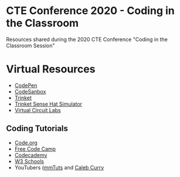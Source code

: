 # CTE Conference 2020 - Coding in the Classroom
Resources shared during the 2020 CTE Conference "Coding in the Classroom Session"

# Virtual Resources
- [CodePen](https://codepen.io/)
- [CodeSanbox](https://codesandbox.io/dashboard)
- [Trinket](https://trinket.io/)
- [Trinket Sense Hat Simulator](https://trinket.io/library/trinkets/d8e8abe6e2)
- [Virtual Circuit Labs](https://phet.colorado.edu/en/simulation/circuit-construction-kit-dc-virtual-lab)

## Coding Tutorials
- [Code.org](https://code.org/)
- [Free Code Camp](https://www.freecodecamp.org/)
- [Codecademy](https://www.codecademy.com/)
- [W3 Schools](https://www.w3schools.com/)
- YouTubers ([mmTuts](https://www.youtube.com/channel/UCzyuZJ8zZ-Lhfnz41DG5qLw) and [Caleb Curry](https://www.youtube.com/user/CalebTheVideoMaker2)
